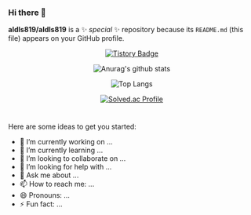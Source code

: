 ### Hi there 👋


**aldls819/aldls819** is a ✨ _special_ ✨ repository because its `README.md` (this file) appears on your GitHub profile.

<div align="center">

[![Tistory Badge](https://img.shields.io/badge/Tech%20Blog-555263?style=flat&logoColor=white)]("https://aldls819.tistory.com/)
  
![Anurag's github stats](https://github-readme-stats.vercel.app/api?username=aldls819&show_icons=true&theme=tokyonight)



![Top Langs](https://github-readme-stats.vercel.app/api/top-langs/?username=aldls819&layout=compact&theme=tokyonight)

  
[![Solved.ac Profile](http://mazassumnida.wtf/api/generate_badge?boj=aldls819)](https://solved.ac/aldls819)
  
</div>

#

Here are some ideas to get you started:

- 🔭 I’m currently working on ...
- 🌱 I’m currently learning ...
- 👯 I’m looking to collaborate on ...
- 🤔 I’m looking for help with ...
- 💬 Ask me about ...
- 📫 How to reach me: ...
- 😄 Pronouns: ...
- ⚡ Fun fact: ...

